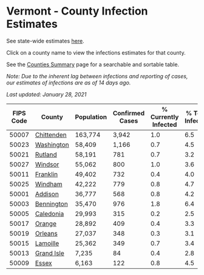 # Vermont - County Infection Estimates

See state-wide estimates [here](/infections/us-vt).

Click on a county name to view the infections estimates for that county.

See the [Counties Summary](/infections/summary-counties) page for a searchable and sortable table.

*Note: Due to the inherent lag between infections and reporting of cases, our estimates of infections are as of 14 days ago.*

*Last updated: January 28, 2021*

|   FIPS Code |                   County |   Population |   Confirmed Cases |   % Currently Infected |   % Total Infected |
|-------------|--------------------------|--------------|-------------------|------------------------|--------------------|
|       50007 | [Chittenden](chittenden) |      163,774 |             3,942 |                    1.0 |                6.5 |
|       50023 | [Washington](washington) |       58,409 |             1,166 |                    0.7 |                4.5 |
|       50021 |       [Rutland](rutland) |       58,191 |               781 |                    0.7 |                3.2 |
|       50027 |       [Windsor](windsor) |       55,062 |               800 |                    1.0 |                3.6 |
|       50011 |     [Franklin](franklin) |       49,402 |               732 |                    0.4 |                4.0 |
|       50025 |       [Windham](windham) |       42,222 |               779 |                    0.8 |                4.7 |
|       50001 |       [Addison](addison) |       36,777 |               568 |                    0.8 |                4.2 |
|       50003 | [Bennington](bennington) |       35,470 |               976 |                    1.8 |                6.4 |
|       50005 |   [Caledonia](caledonia) |       29,993 |               315 |                    0.2 |                2.5 |
|       50017 |         [Orange](orange) |       28,892 |               409 |                    0.4 |                3.3 |
|       50019 |       [Orleans](orleans) |       27,037 |               348 |                    0.3 |                3.1 |
|       50015 |     [Lamoille](lamoille) |       25,362 |               349 |                    0.7 |                3.4 |
|       50013 | [Grand Isle](grand-isle) |        7,235 |                84 |                    0.4 |                2.8 |
|       50009 |           [Essex](essex) |        6,163 |               122 |                    0.8 |                4.5 |